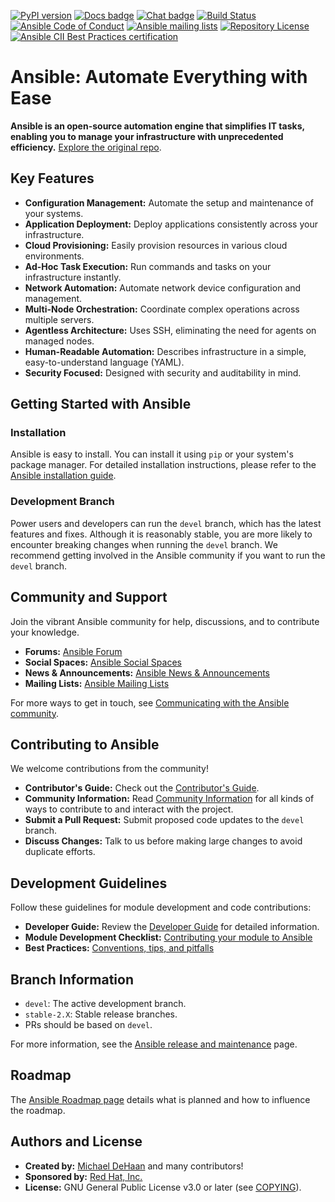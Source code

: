 [![PyPI version](https://img.shields.io/pypi/v/ansible-core.svg)](https://pypi.org/project/ansible-core)
[![Docs badge](https://img.shields.io/badge/docs-latest-brightgreen.svg)](https://docs.ansible.com/ansible/latest/)
[![Chat badge](https://img.shields.io/badge/chat-IRC-brightgreen.svg)](https://docs.ansible.com/ansible/devel/community/communication.html)
[![Build Status](https://dev.azure.com/ansible/ansible/_apis/build/status/CI?branchName=devel)](https://dev.azure.com/ansible/ansible/_build/latest?definitionId=20&branchName=devel)
[![Ansible Code of Conduct](https://img.shields.io/badge/code%20of%20conduct-Ansible-silver.svg)](https://docs.ansible.com/ansible/devel/community/code_of_conduct.html)
[![Ansible mailing lists](https://img.shields.io/badge/mailing%20lists-Ansible-orange.svg)](https://docs.ansible.com/ansible/devel/community/communication.html#mailing-list-information)
[![Repository License](https://img.shields.io/badge/license-GPL%20v3.0-brightgreen.svg)](COPYING)
[![Ansible CII Best Practices certification](https://bestpractices.coreinfrastructure.org/projects/2372/badge)](https://bestpractices.coreinfrastructure.org/projects/2372)

# Ansible: Automate Everything with Ease

**Ansible is an open-source automation engine that simplifies IT tasks, enabling you to manage your infrastructure with unprecedented efficiency.**  [Explore the original repo](https://github.com/ansible/ansible).

## Key Features

*   **Configuration Management:** Automate the setup and maintenance of your systems.
*   **Application Deployment:** Deploy applications consistently across your infrastructure.
*   **Cloud Provisioning:** Easily provision resources in various cloud environments.
*   **Ad-Hoc Task Execution:** Run commands and tasks on your infrastructure instantly.
*   **Network Automation:** Automate network device configuration and management.
*   **Multi-Node Orchestration:** Coordinate complex operations across multiple servers.
*   **Agentless Architecture:** Uses SSH, eliminating the need for agents on managed nodes.
*   **Human-Readable Automation:** Describes infrastructure in a simple, easy-to-understand language (YAML).
*   **Security Focused:** Designed with security and auditability in mind.

## Getting Started with Ansible

### Installation

Ansible is easy to install.  You can install it using `pip` or your system's package manager.  For detailed installation instructions, please refer to the [Ansible installation guide](https://docs.ansible.com/ansible/latest/installation_guide/intro_installation.html).

### Development Branch

Power users and developers can run the `devel` branch, which has the latest features and fixes. Although it is reasonably stable, you are more likely to encounter breaking changes when running the `devel` branch. We recommend getting involved in the Ansible community if you want to run the `devel` branch.

## Community and Support

Join the vibrant Ansible community for help, discussions, and to contribute your knowledge.

*   **Forums:** [Ansible Forum](https://forum.ansible.com/c/help/6)
*   **Social Spaces:** [Ansible Social Spaces](https://forum.ansible.com/c/chat/4)
*   **News & Announcements:** [Ansible News & Announcements](https://forum.ansible.com/c/news/5)
*   **Mailing Lists:**  [Ansible Mailing Lists](https://docs.ansible.com/ansible/devel/community/communication.html#mailing-list-information)

For more ways to get in touch, see [Communicating with the Ansible community](https://docs.ansible.com/ansible/devel/community/communication.html).

## Contributing to Ansible

We welcome contributions from the community!

*   **Contributor's Guide:** Check out the [Contributor's Guide](./.github/CONTRIBUTING.md).
*   **Community Information:** Read [Community Information](https://docs.ansible.com/ansible/devel/community) for all kinds of ways to contribute to and interact with the project.
*   **Submit a Pull Request:**  Submit proposed code updates to the `devel` branch.
*   **Discuss Changes:** Talk to us before making large changes to avoid duplicate efforts.

## Development Guidelines

Follow these guidelines for module development and code contributions:

*   **Developer Guide:** Review the [Developer Guide](https://docs.ansible.com/ansible/devel/dev_guide/) for detailed information.
*   **Module Development Checklist:** [Contributing your module to Ansible](https://docs.ansible.com/ansible/devel/dev_guide/developing_modules_checklist.html)
*   **Best Practices:** [Conventions, tips, and pitfalls](https://docs.ansible.com/ansible/devel/dev_guide/developing_modules_best_practices.html)

## Branch Information

*   `devel`:  The active development branch.
*   `stable-2.X`: Stable release branches.
*   PRs should be based on `devel`.

For more information, see the [Ansible release and maintenance](https://docs.ansible.com/ansible/devel/reference_appendices/release_and_maintenance.html) page.

## Roadmap

The [Ansible Roadmap page](https://docs.ansible.com/ansible/devel/roadmap/) details what is planned and how to influence the roadmap.

## Authors and License

*   **Created by:** [Michael DeHaan](https://github.com/mpdehaan) and many contributors!
*   **Sponsored by:** [Red Hat, Inc.](https://www.redhat.com)
*   **License:** GNU General Public License v3.0 or later (see [COPYING](COPYING)).